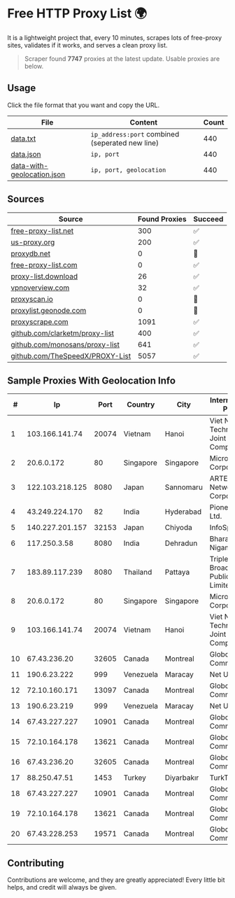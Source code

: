 
# Free HTTP Proxy List 🌍

It is a lightweight project that, every 10 minutes, scrapes lots of free-proxy sites, validates if it works, and serves a clean proxy list.


> Scraper found **7747** proxies at the latest update. Usable proxies are below.

## Usage

Click the file format that you want and copy the URL.


|File|Content|Count|
|----|-------|-----|
|[data.txt](https://raw.githubusercontent.com/themiralay/Proxy-List-World/master/data.txt)|`ip_address:port` combined (seperated new line)|440|
|[data.json](https://raw.githubusercontent.com/themiralay/Proxy-List-World/master/data.json)|`ip, port`|440|
|[data-with-geolocation.json](https://raw.githubusercontent.com/themiralay/Proxy-List-World/master/data-with-geolocation.json)|`ip, port, geolocation`|440|

## Sources

|Source|Found Proxies|Succeed|
|------|-------------|-------|
|[free-proxy-list.net](https://free-proxy-list.net)|300|✅|
|[us-proxy.org](https://www.us-proxy.org)|200|✅|
|[proxydb.net](http://proxydb.net)|0|🚫|
|[free-proxy-list.com](https://free-proxy-list.com/?page=&port=&type%5B%5D=http&type%5B%5D=https&up_time=0&search=Search)|0|✅|
|[proxy-list.download](https://www.proxy-list.download/HTTP)|26|✅|
|[vpnoverview.com](https://vpnoverview.com/privacy/anonymous-browsing/free-proxy-servers)|32|✅|
|[proxyscan.io](https://www.proxyscan.io)|0|🚫|
|[proxylist.geonode.com](https://proxylist.geonode.com/api/proxy-list?limit=300&page=1&sort_by=lastChecked&sort_type=desc&protocols=http,https)|0|🚫|
|[proxyscrape.com](https://api.proxyscrape.com/v2/?request=displayproxies&protocol=http&timeout=10000&country=all&ssl=all&anonymity=all)|1091|✅|
|[github.com/clarketm/proxy-list](https://raw.githubusercontent.com/clarketm/proxy-list/master/proxy-list-raw.txt)|400|✅|
|[github.com/monosans/proxy-list](https://raw.githubusercontent.com/monosans/proxy-list/main/proxies/http.txt)|641|✅|
|[github.com/TheSpeedX/PROXY-List](https://raw.githubusercontent.com/TheSpeedX/PROXY-List/master/http.txt)|5057|✅|


## Sample Proxies With Geolocation Info

|#|Ip|Port|Country|City|Internet Service Provider|
|-|--|----|-------|----|-------------------------|
|1|103.166.141.74|20074|Vietnam|Hanoi|Viet NAM Cloud Technology Joint Stock Company|
|2|20.6.0.172|80|Singapore|Singapore|Microsoft Corporation|
|3|122.103.218.125|8080|Japan|Sannomaru|ARTERIA Networks Corporation|
|4|43.249.224.170|82|India|Hyderabad|Pioneer Elabs Ltd.|
|5|140.227.201.157|32153|Japan|Chiyoda|InfoSphere|
|6|117.250.3.58|8080|India|Dehradun|Bharat Sanchar Nigam Ltd|
|7|183.89.117.239|8080|Thailand|Pattaya|Triple T Broadband Public Company Limited|
|8|20.6.0.172|80|Singapore|Singapore|Microsoft Corporation|
|9|103.166.141.74|20074|Vietnam|Hanoi|Viet NAM Cloud Technology Joint Stock Company|
|10|67.43.236.20|32605|Canada|Montreal|GloboTech Communications|
|11|190.6.23.222|999|Venezuela|Maracay|Net Uno|
|12|72.10.160.171|13097|Canada|Montreal|GloboTech Communications|
|13|190.6.23.219|999|Venezuela|Maracay|Net Uno|
|14|67.43.227.227|10901|Canada|Montreal|GloboTech Communications|
|15|72.10.164.178|13621|Canada|Montreal|GloboTech Communications|
|16|67.43.236.20|32605|Canada|Montreal|GloboTech Communications|
|17|88.250.47.51|1453|Turkey|Diyarbakır|TurkTelecom|
|18|67.43.227.227|10901|Canada|Montreal|GloboTech Communications|
|19|72.10.164.178|13621|Canada|Montreal|GloboTech Communications|
|20|67.43.228.253|19571|Canada|Montreal|GloboTech Communications|



## Contributing

Contributions are welcome, and they are greatly appreciated! Every
little bit helps, and credit will always be given.

